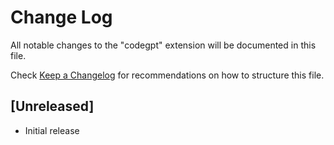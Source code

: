 # Change Log

All notable changes to the "codegpt" extension will be documented in this file.

Check [Keep a Changelog](http://keepachangelog.com/) for recommendations on how to structure this file.

## [Unreleased]

- Initial release